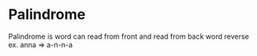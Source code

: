 # Palindrome
Palindrome is word can read from front and read from back word reverse ex. anna => a-n-n-a
